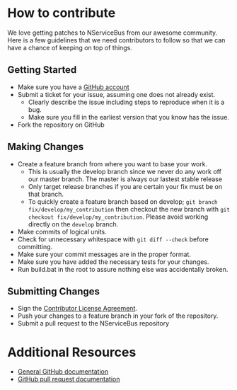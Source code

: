 # How to contribute

We love getting patches to NServiceBus from our awesome community. Here is a few guidelines that we
need contributors to follow so that we can have a chance of keeping on
top of things.

## Getting Started

* Make sure you have a [GitHub account](https://github.com/signup/free)
* Submit a ticket for your issue, assuming one does not already exist.
  * Clearly describe the issue including steps to reproduce when it is a bug.
  * Make sure you fill in the earliest version that you know has the issue.
* Fork the repository on GitHub

## Making Changes

* Create a feature branch from where you want to base your work.
  * This is usually the develop branch since we never do any work off our master branch. The master is always our lastest stable release
  * Only target release branches if you are certain your fix must be on that
    branch.
  * To quickly create a feature branch based on develop; `git branch
    fix/develop/my_contribution` then checkout the new branch with `git
    checkout fix/develop/my_contribution`.  Please avoid working directly on the
    `develop` branch.
* Make commits of logical units.
* Check for unnecessary whitespace with `git diff --check` before committing.
* Make sure your commit messages are in the proper format.
* Make sure you have added the necessary tests for your changes.
* Run build.bat in the root to assure nothing else was accidentally broken.


## Submitting Changes

* Sign the [Contributor License Agreement](http://nservicebus.com/contributors/signup).
* Push your changes to a feature branch in your fork of the repository.
* Submit a pull request to the NServiceBus repository

# Additional Resources

* [General GitHub documentation](http://help.github.com/)
* [GitHub pull request documentation](http://help.github.com/send-pull-requests/)